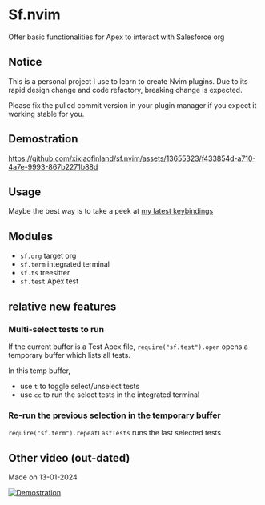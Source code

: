 # Sf.nvim

Offer basic functionalities for Apex to interact with Salesforce org

## Notice

This is a personal project I use to learn to create Nvim plugins.
Due to its rapid design change and code refactory, breaking change is expected.

Please fix the pulled commit version in your plugin manager if you expect it
working stable for you.

## Demostration

https://github.com/xixiaofinland/sf.nvim/assets/13655323/f433854d-a710-4a7e-9993-867b2271b88d

## Usage

Maybe the best way is to take a peek at [my latest
keybindings](https://github.com/xixiaofinland/dotfiles/blob/main/.config/nvim/after/ftplugin/apex.lua)

## Modules

- `sf.org` target org
- `sf.term` integrated terminal
- `sf.ts` treesitter
- `sf.test` Apex test

## relative new features

### Multi-select tests to run
If the current buffer is a Test Apex file, `require("sf.test").open` opens a temporary buffer which lists all tests.

In this temp buffer, 
- use `t` to toggle select/unselect tests
- use `cc` to run the select tests in the integrated terminal

### Re-run the previous selection in the temporary buffer
`require("sf.term").repeatLastTests` runs the last selected tests


## Other video (out-dated)

Made on 13-01-2024

[![Demostration](https://img.youtube.com/vi/qrJmjJFPALY/0.jpg)](https://youtu.be/qrJmjJFPALY?si=QRq_fNxXfP2ThcBy&t=846)
